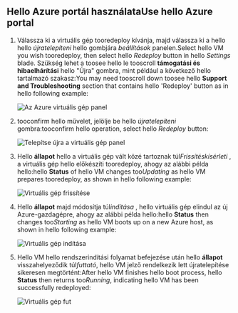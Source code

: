 ## <a name="use-hello-azure-portal"></a><span data-ttu-id="28d48-101">Hello Azure portál használata</span><span class="sxs-lookup"><span data-stu-id="28d48-101">Use hello Azure portal</span></span>
1. <span data-ttu-id="28d48-102">Válassza ki a virtuális gép tooredeploy kívánja, majd válassza ki a hello hello *újratelepíteni* hello gombjára *beállítások* panelen.</span><span class="sxs-lookup"><span data-stu-id="28d48-102">Select hello VM you wish tooredeploy, then select hello *Redeploy* button in hello *Settings* blade.</span></span> <span data-ttu-id="28d48-103">Szükség lehet a toosee hello le tooscroll **támogatási és hibaelhárítási** hello "Újra" gombra, mint például a következő hello tartalmazó szakasz:</span><span class="sxs-lookup"><span data-stu-id="28d48-103">You may need tooscroll down toosee hello **Support and Troubleshooting** section that contains hello 'Redeploy' button as in hello following example:</span></span>
   
    ![Az Azure virtuális gép panel](./media/virtual-machines-common-redeploy-to-new-node/vmoverview.png)
2. <span data-ttu-id="28d48-105">tooconfirm hello művelet, jelölje be hello *újratelepíteni* gombra:</span><span class="sxs-lookup"><span data-stu-id="28d48-105">tooconfirm hello operation, select hello *Redeploy* button:</span></span>
   
    ![Telepítse újra a virtuális gép panel](./media/virtual-machines-common-redeploy-to-new-node/redeployvm.png)
3. <span data-ttu-id="28d48-107">Hello **állapot** hello a virtuális gép vált közé tartoznak túl*Frissítéskísérleti* , a virtuális gép hello előkészíti tooredeploy, ahogy az alábbi példa hello:</span><span class="sxs-lookup"><span data-stu-id="28d48-107">hello **Status** of hello VM changes too*Updating* as hello VM prepares tooredeploy, as shown in hello following example:</span></span>
   
    ![Virtuális gép frissítése](./media/virtual-machines-common-redeploy-to-new-node/vmupdating.png)
4. <span data-ttu-id="28d48-109">Hello **állapot** majd módosítja túl*indítása* , hello virtuális gép elindul az új Azure-gazdagépre, ahogy az alábbi példa hello:</span><span class="sxs-lookup"><span data-stu-id="28d48-109">hello **Status** then changes too*Starting* as hello VM boots up on a new Azure host, as shown in hello following example:</span></span>
   
    ![Virtuális gép indítása](./media/virtual-machines-common-redeploy-to-new-node/vmstarting.png)
5. <span data-ttu-id="28d48-111">Hello VM hello rendszerindítási folyamat befejezése után hello **állapot** visszahelyeződik túl*futtató*, hello VM jelző rendelkezik lett újratelepítése sikeresen megtörtént:</span><span class="sxs-lookup"><span data-stu-id="28d48-111">After hello VM finishes hello boot process, hello **Status** then returns too*Running*, indicating hello VM has been successfully redeployed:</span></span>
   
    ![Virtuális gép fut](./media/virtual-machines-common-redeploy-to-new-node/vmrunning.png)

